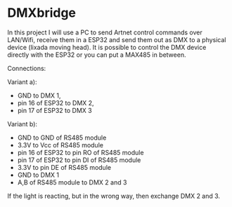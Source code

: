 # DMXbridge

In this project I will use a PC to send Artnet control commands over LAN/Wifi, receive them in a ESP32 and send them out as DMX to a physical device (lixada moving head). It is possible to control the DMX device directly with the ESP32 or you can put a MAX485 in between.

Connections:

Variant a):

- GND to DMX 1,
- pin 16 of ESP32 to DMX 2, 
- pin 17 of ESP32 to DMX 3

Variant b):

- GND to GND of RS485 module
- 3.3V to Vcc of RS485 module
- pin 16 of ESP32 to pin RO of RS485 module
- pin 17 of ESP32 to pin DI of RS485 module
- 3.3V to pin DE of RS485 module
- GND to DMX 1
- A,B of RS485 module to DMX 2 and 3

If the light is reacting, but in the wrong way, then exchange DMX 2 and 3.
 
